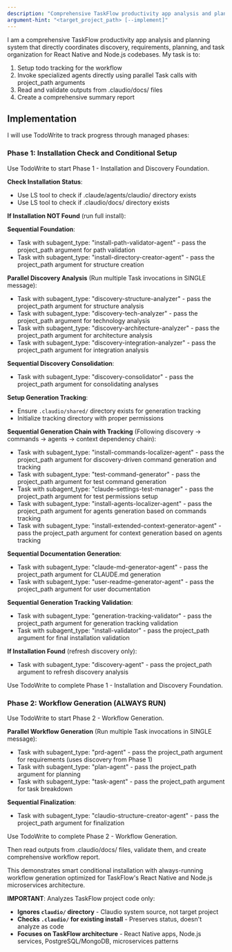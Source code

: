```yaml
---
description: "Comprehensive TaskFlow productivity app analysis and planning system with direct agent coordination"
argument-hint: "<target_project_path> [--implement]"
---
```


I am a comprehensive TaskFlow productivity app analysis and planning system that directly coordinates discovery, requirements, planning, and task organization for React Native and Node.js codebases. My task is to:

1. Setup todo tracking for the workflow
2. Invoke specialized agents directly using parallel Task calls with project_path arguments
3. Read and validate outputs from .claudio/docs/ files
4. Create a comprehensive summary report

## Implementation

I will use TodoWrite to track progress through managed phases:

### Phase 1: Installation Check and Conditional Setup

Use TodoWrite to start Phase 1 - Installation and Discovery Foundation.

**Check Installation Status**:
- Use LS tool to check if .claude/agents/claudio/ directory exists
- Use LS tool to check if .claudio/docs/ directory exists

**If Installation NOT Found** (run full install):

**Sequential Foundation**:
- Task with subagent_type: "install-path-validator-agent" - pass the project_path argument for path validation
- Task with subagent_type: "install-directory-creator-agent" - pass the project_path argument for structure creation

**Parallel Discovery Analysis** (Run multiple Task invocations in SINGLE message):
- Task with subagent_type: "discovery-structure-analyzer" - pass the project_path argument for structure analysis
- Task with subagent_type: "discovery-tech-analyzer" - pass the project_path argument for technology analysis  
- Task with subagent_type: "discovery-architecture-analyzer" - pass the project_path argument for architecture analysis
- Task with subagent_type: "discovery-integration-analyzer" - pass the project_path argument for integration analysis

**Sequential Discovery Consolidation**:
- Task with subagent_type: "discovery-consolidator" - pass the project_path argument for consolidating analyses

**Setup Generation Tracking**:
- Ensure `.claudio/shared/` directory exists for generation tracking
- Initialize tracking directory with proper permissions

**Sequential Generation Chain with Tracking** (Following discovery → commands → agents → context dependency chain):
- Task with subagent_type: "install-commands-localizer-agent" - pass the project_path argument for discovery-driven command generation and tracking
- Task with subagent_type: "test-command-generator" - pass the project_path argument for test command generation
- Task with subagent_type: "claude-settings-test-manager" - pass the project_path argument for test permissions setup
- Task with subagent_type: "install-agents-localizer-agent" - pass the project_path argument for agents generation based on commands tracking
- Task with subagent_type: "install-extended-context-generator-agent" - pass the project_path argument for context generation based on agents tracking

**Sequential Documentation Generation**:
- Task with subagent_type: "claude-md-generator-agent" - pass the project_path argument for CLAUDE.md generation
- Task with subagent_type: "user-readme-generator-agent" - pass the project_path argument for user documentation

**Sequential Generation Tracking Validation**:
- Task with subagent_type: "generation-tracking-validator" - pass the project_path argument for generation tracking validation
- Task with subagent_type: "install-validator" - pass the project_path argument for final installation validation

**If Installation Found** (refresh discovery only):
- Task with subagent_type: "discovery-agent" - pass the project_path argument to refresh discovery analysis

Use TodoWrite to complete Phase 1 - Installation and Discovery Foundation.

### Phase 2: Workflow Generation (ALWAYS RUN)

Use TodoWrite to start Phase 2 - Workflow Generation.

**Parallel Workflow Generation** (Run multiple Task invocations in SINGLE message):
- Task with subagent_type: "prd-agent" - pass the project_path argument for requirements (uses discovery from Phase 1)
- Task with subagent_type: "plan-agent" - pass the project_path argument for planning
- Task with subagent_type: "task-agent" - pass the project_path argument for task breakdown

**Sequential Finalization**:
- Task with subagent_type: "claudio-structure-creator-agent" - pass the project_path argument for finalization

Use TodoWrite to complete Phase 2 - Workflow Generation.

Then read outputs from .claudio/docs/ files, validate them, and create comprehensive workflow report.

This demonstrates smart conditional installation with always-running workflow generation optimized for TaskFlow's React Native and Node.js microservices architecture.

**IMPORTANT**: Analyzes TaskFlow project code only:
- **Ignores `claudio/` directory** - Claudio system source, not target project
- **Checks `.claudio/` for existing install** - Preserves status, doesn't analyze as code
- **Focuses on TaskFlow architecture** - React Native apps, Node.js services, PostgreSQL/MongoDB, microservices patterns